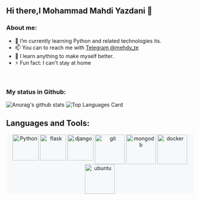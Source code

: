 ## Hi there,I Mohammad Mahdi Yazdani 👋


### About me:

- 🌱 I’m currently learning Python and related technologies its.
- 📫 You can to reach me with [Telegram @mehdy_te](https://t.me/mehdy_te)
- :boy: I learn anything to make myself better.
- ⚡ Fun fact: I can't stay at home
<br>

### My status in Github:

![Anurag's github stats](https://github-readme-stats.vercel.app/api?username=MrMohammadY&theme=default&show_icons=true) 
![Top Languages Card](https://github-readme-stats.vercel.app/api/top-langs/?username=MrMohammadY&layout=compact)

## Languages and Tools:
<p align="center"  style="background-color:#f6f8fa">
<img src="https://raw.githubusercontent.com/abranhe/programming-languages-logos/30a0ecf99188be99a3c75a00efb5be61eca9c382/src/python/python.svg" alt="Python" height="70" width="70" style="vertical-align:top">
<img src="https://www.vectorlogo.zone/logos/pocoo_flask/pocoo_flask-icon.svg" alt="flask" height="70" width="70" style="vertical-align:top">
<img src="https://cdn.iconscout.com/icon/free/png-256/django-1-282754.png" alt="django" height="70" width="70" style="vertical-align:top">
<img src="https://cdn.iconscout.com/icon/free/png-256/git-13-569377.png" alt="git" height="80" width="80" style="vertical-align:top">
<img src="https://cdn.iconscout.com/icon/free/png-256/mongodb-4-1175139.png" alt="mongodb" height="80" width="80" style="vertical-align:top">
<img src="https://cdn.iconscout.com/icon/free/png-256/docker-13-1175230.png" alt="docker" height="80" width="80" style="vertical-align:top">
<img src="https://cdn.iconscout.com/icon/free/png-256/ubuntu-16-1175076.png" alt="ubuntu" height="80" width="80" style="vertical-align:top">
</p>
